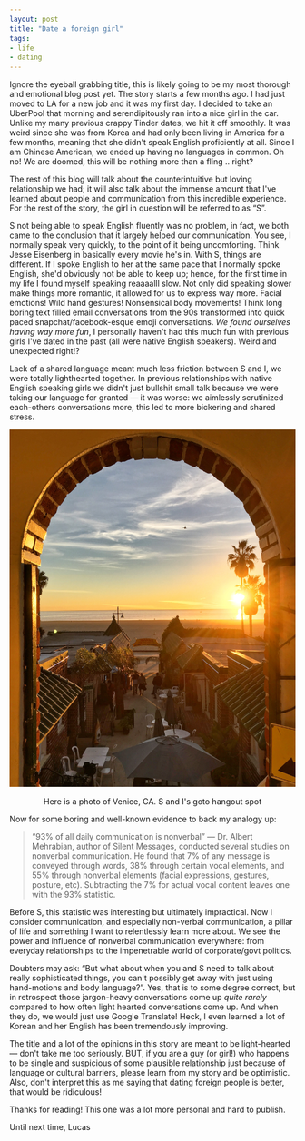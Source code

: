 ```yaml
---
layout: post
title: "Date a foreign girl"
tags:
- life
- dating
---
```


Ignore the eyeball grabbing title, this is likely going to be my most thorough and emotional blog post yet. The story starts a few months ago. I had just moved to LA for a new job and it was my first day. I decided to take an UberPool that morning and serendipitously ran into a nice girl in the car. Unlike my many previous crappy Tinder dates, we hit it off smoothly. It was weird since she was from Korea and had only been living in America for a few months, meaning that she didn't speak English proficiently at all. Since I am Chinese American, we ended up having no languages in common. Oh no! We are doomed, this will be nothing more than a fling .. right?

The rest of this blog will talk about the counterintuitive but loving relationship we had; it will also talk about the immense amount that I've learned about people and communication from this incredible experience. For the rest of the story, the girl in question will be referred to as “S”.

S not being able to speak English fluently was no problem, in fact, we both came to the conclusion that it largely helped our communication. You see, I normally speak very quickly, to the point of it being uncomforting. Think Jesse Eisenberg in basically every movie he's in. With S, things are different. If I spoke English to her at the same pace that I normally spoke English, she'd obviously not be able to keep up; hence, for the first time in my life I found myself speaking reaaaalll slow. Not only did speaking slower make things more romantic, it allowed for us to express way more. Facial emotions! Wild hand gestures! Nonsensical body movements! Think long boring text filled email conversations from the 90s transformed into quick paced snapchat/facebook-esque emoji conversations. *We found ourselves having way more fun*, I personally haven't had this much fun with previous girls I've dated in the past (all were native English speakers). Weird and unexpected right!? 

Lack of a shared language meant much less friction between S and I, we were totally lighthearted together. In previous relationships with native English speaking girls we didn't just bullshit small talk because we were taking our language for granted — it was worse: we aimlessly scrutinized each-others conversations more, this led to more bickering and shared stress.

![Here is a photo of Venice, CA. S and I's goto hangout spot](/images/venice.jpg)
<center><span class="img-subtitle">Here is a photo of Venice, CA. S and I's goto hangout spot</span></center>

Now for some boring and well-known evidence to back my analogy up:

> “93% of all daily communication is nonverbal” — Dr. Albert Mehrabian, author of Silent Messages, conducted several studies on nonverbal communication. He found that 7% of any message is conveyed through words, 38% through certain vocal elements, and 55% through nonverbal elements (facial expressions, gestures, posture, etc). Subtracting the 7% for actual vocal content leaves one with the 93% statistic.

Before S, this statistic was interesting but ultimately impractical. Now I consider communication, and especially non-verbal communication, a pillar of life and something I want to relentlessly learn more about. We see the power and influence of nonverbal communication everywhere: from everyday relationships to the impenetrable world of corporate/govt politics.

Doubters may ask: “But what about when you and S need to talk about really sophisticated things, you can't possibly get away with just using hand-motions and body language?”. Yes, that is to some degree correct, but in retrospect those jargon-heavy conversations come up *quite rarely* compared to how often light hearted conversations come up. And when they do, we would just use Google Translate! Heck, I even learned a lot of Korean and her English has been tremendously improving.

The title and a lot of the opinions in this story are meant to be light-hearted — don't take me too seriously. BUT, if you are a guy (or girl!) who happens to be single and suspicious of some plausible relationship just because of language or cultural barriers, please learn from my story and be optimistic. Also, don't interpret this as me saying that dating foreign people is better, that would be ridiculous!

Thanks for reading!
This one was a lot more personal and hard to publish.

Until next time, Lucas
